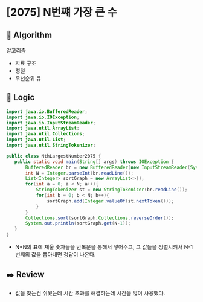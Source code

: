 # [2075] N번쨰 가장 큰 수

## :pushpin: **Algorithm**

알고리즘
- 자료 구조
- 정렬
- 우선순위 큐
## :round_pushpin: **Logic**

 ```java
import java.io.BufferedReader;
import java.io.IOException;
import java.io.InputStreamReader;
import java.util.ArrayList;
import java.util.Collections;
import java.util.List;
import java.util.StringTokenizer;

public class NthLargestNumber2075 {
    public static void main(String[] args) throws IOException {
        BufferedReader br = new BufferedReader(new InputStreamReader(System.in));
        int N = Integer.parseInt(br.readLine());
        List<Integer> sortGraph = new ArrayList<>();
        for(int a = 0; a < N; a++){
            StringTokenizer st = new StringTokenizer(br.readLine());
            for(int b = 0; b < N; b++){
                sortGraph.add(Integer.valueOf(st.nextToken()));
            }
        }
        Collections.sort(sortGraph,Collections.reverseOrder());
        System.out.println(sortGraph.get(N-1));
    }
}


 ```

-  N*N의 표에 채울 숫자들을 반복문을 통해서 넣어주고, 그 값들을 정렬시켜서 N-1번째의 값을 뽑아내면 정답이 나온다.
## :black_nib: **Review**

- 값을 찾는건 쉬웠는데 시간 초과를 해결하는데 시간을 많이 사용했다.